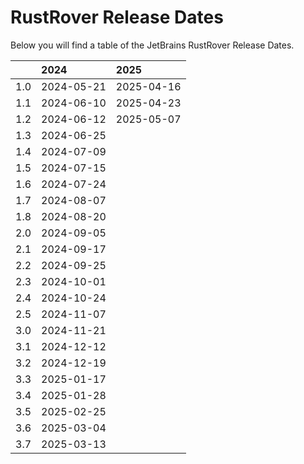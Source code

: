 # RustRover Release Dates
Below you will find a table of the JetBrains RustRover Release Dates.

|     | 2024       | 2025       |
|----:|:-----------|:-----------|
| 1.0 | 2024-05-21 | 2025-04-16 |
| 1.1 | 2024-06-10 | 2025-04-23 |
| 1.2 | 2024-06-12 | 2025-05-07 |
| 1.3 | 2024-06-25 |            |
| 1.4 | 2024-07-09 |            |
| 1.5 | 2024-07-15 |            |
| 1.6 | 2024-07-24 |            |
| 1.7 | 2024-08-07 |            |
| 1.8 | 2024-08-20 |            |
| 2.0 | 2024-09-05 |            |
| 2.1 | 2024-09-17 |            |
| 2.2 | 2024-09-25 |            |
| 2.3 | 2024-10-01 |            |
| 2.4 | 2024-10-24 |            |
| 2.5 | 2024-11-07 |            |
| 3.0 | 2024-11-21 |            |
| 3.1 | 2024-12-12 |            |
| 3.2 | 2024-12-19 |            |
| 3.3 | 2025-01-17 |            |
| 3.4 | 2025-01-28 |            |
| 3.5 | 2025-02-25 |            |
| 3.6 | 2025-03-04 |            |
| 3.7 | 2025-03-13 |            |